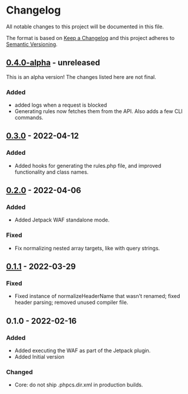 # Changelog

All notable changes to this project will be documented in this file.

The format is based on [Keep a Changelog](https://keepachangelog.com/en/1.0.0/)
and this project adheres to [Semantic Versioning](https://semver.org/spec/v2.0.0.html).

## [0.4.0-alpha] - unreleased

This is an alpha version! The changes listed here are not final.

### Added
- added logs when a request is blocked
- Generating rules now fetches them from the API. Also adds a few CLI commands.

## [0.3.0] - 2022-04-12
### Added
- Added hooks for generating the rules.php file, and improved functionality and class names.

## [0.2.0] - 2022-04-06
### Added
- Added Jetpack WAF standalone mode.

### Fixed
- Fix normalizing nested array targets, like with query strings.

## [0.1.1] - 2022-03-29
### Fixed
- Fixed instance of normalizeHeaderName that wasn't renamed; fixed header parsing; removed unused compiler file.

## 0.1.0 - 2022-02-16
### Added
- Added executing the WAF as part of the Jetpack plugin.
- Added Initial version

### Changed
- Core: do not ship .phpcs.dir.xml in production builds.

[0.4.0-alpha]: https://github.com/Automattic/jetpack-waf/compare/v0.3.0...v0.4.0-alpha
[0.3.0]: https://github.com/Automattic/jetpack-waf/compare/v0.2.0...v0.3.0
[0.2.0]: https://github.com/Automattic/jetpack-waf/compare/v0.1.1...v0.2.0
[0.1.1]: https://github.com/Automattic/jetpack-waf/compare/v0.1.0...v0.1.1
